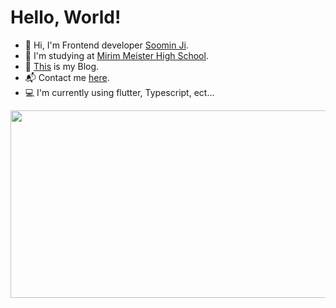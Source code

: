 <h1 align="left">Hello, World!</h1>

  - 🤗 Hi, I'm Frontend developer [Soomin Ji](https://instagram.com/izowuiw).
  - 🏫 I'm studying at [Mirim Meister High School](https://www.e-mirim.hs.kr/main.do).
  - 📑 [This](https://velog.io/@cuzurmyhabit/posts) is my Blog.
  - 📬 Contact me [here](mailto:s2472@e-mirim.hs.kr).
  - 💻 I'm currently using flutter, Typescript, ect...
    
<a href="https://www.gitanimals.org/en_US?utm_medium=image&utm_source=cuzurmyhabit&utm_content=farm">
<img
  src="https://render.gitanimals.org/farms/cuzurmyhabit"
  width="600"
  height="300"
/>
</a>
